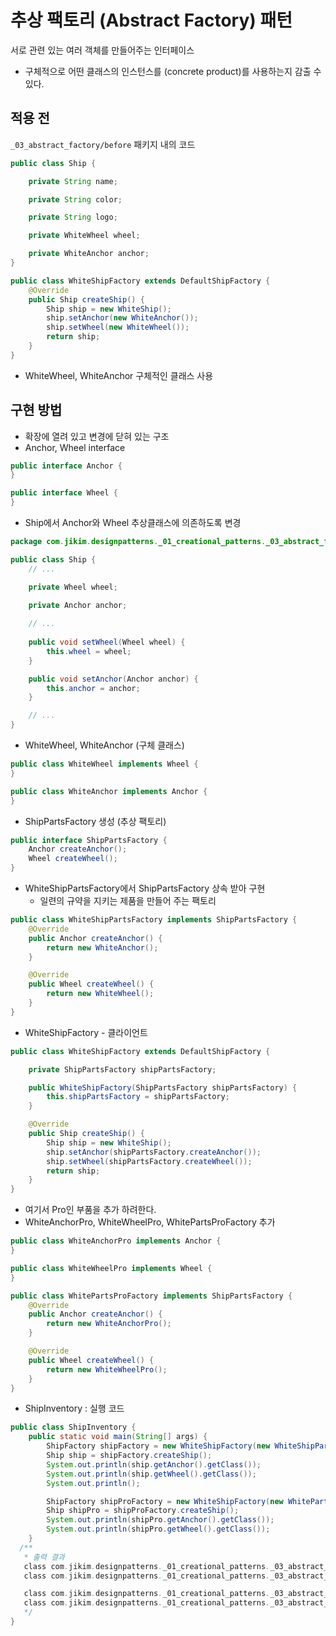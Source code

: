 # 추상 팩토리 (Abstract Factory) 패턴
서로 관련 있는 여러 객체를 만들어주는 인터페이스
- 구체적으로 어떤 클래스의 인스턴스를 (concrete product)를 사용하는지 감출 수 있다.

## 적용 전
`_03_abstract_factory/before` 패키지 내의 코드
```java
public class Ship {

	private String name;

	private String color;

	private String logo;

	private WhiteWheel wheel;

	private WhiteAnchor anchor;
}
```
```java
public class WhiteShipFactory extends DefaultShipFactory {
	@Override
	public Ship createShip() {
		Ship ship = new WhiteShip();
		ship.setAnchor(new WhiteAnchor());
		ship.setWheel(new WhiteWheel());
		return ship;
	}
}
```
- WhiteWheel, WhiteAnchor 구체적인 클래스 사용

## 구현 방법
- 확장에 열려 있고 변경에 닫혀 있는 구조
- Anchor, Wheel interface
```java
public interface Anchor {
}
```
```java
public interface Wheel {
}
```
- Ship에서 Anchor와 Wheel 추상클래스에 의존하도록 변경
```java
package com.jikim.designpatterns._01_creational_patterns._03_abstract_factory.after;

public class Ship {
	// ...

	private Wheel wheel;

	private Anchor anchor;
	
	// ...
  
	public void setWheel(Wheel wheel) {
		this.wheel = wheel;
	}

	public void setAnchor(Anchor anchor) {
		this.anchor = anchor;
	}

	// ...
}

``` 
- WhiteWheel, WhiteAnchor (구체 클래스)
```java
public class WhiteWheel implements Wheel {
}
```
```java
public class WhiteAnchor implements Anchor {
}
```
- ShipPartsFactory 생성 (추상 팩토리)
```java
public interface ShipPartsFactory {
	Anchor createAnchor();
	Wheel createWheel();
}
```
- WhiteShipPartsFactory에서 ShipPartsFactory 상속 받아 구현
  - 일련의 규약을 지키는 제품을 만들어 주는 팩토리
```java
public class WhiteShipPartsFactory implements ShipPartsFactory {
	@Override
	public Anchor createAnchor() {
		return new WhiteAnchor();
	}

	@Override
	public Wheel createWheel() {
		return new WhiteWheel();
	}
}
```
- WhiteShipFactory - 클라이언트
```java
public class WhiteShipFactory extends DefaultShipFactory {

	private ShipPartsFactory shipPartsFactory;

	public WhiteShipFactory(ShipPartsFactory shipPartsFactory) {
		this.shipPartsFactory = shipPartsFactory;
	}

	@Override
	public Ship createShip() {
		Ship ship = new WhiteShip();
		ship.setAnchor(shipPartsFactory.createAnchor());
		ship.setWheel(shipPartsFactory.createWheel());
		return ship;
	}
}
```
- 여기서 Pro인 부품을 추가 하려한다.
- WhiteAnchorPro, WhiteWheelPro, WhitePartsProFactory 추가
```java
public class WhiteAnchorPro implements Anchor {
}
```
```java
public class WhiteWheelPro implements Wheel {
}
```
```java
public class WhitePartsProFactory implements ShipPartsFactory {
	@Override
	public Anchor createAnchor() {
		return new WhiteAnchorPro();
	}

	@Override
	public Wheel createWheel() {
		return new WhiteWheelPro();
	}
}
```
- ShipInventory : 실행 코드
```java
public class ShipInventory {
	public static void main(String[] args) {
		ShipFactory shipFactory = new WhiteShipFactory(new WhiteShipPartsFactory());
		Ship ship = shipFactory.createShip();
		System.out.println(ship.getAnchor().getClass());
		System.out.println(ship.getWheel().getClass());
		System.out.println();

		ShipFactory shipProFactory = new WhiteShipFactory(new WhitePartsProFactory());
		Ship shipPro = shipProFactory.createShip();
		System.out.println(shipPro.getAnchor().getClass());
		System.out.println(shipPro.getWheel().getClass());
	}
  /**
   * 출력 결과
   class com.jikim.designpatterns._01_creational_patterns._03_abstract_factory.after_v1.WhiteAnchor
   class com.jikim.designpatterns._01_creational_patterns._03_abstract_factory.after_v1.WhiteWheel

   class com.jikim.designpatterns._01_creational_patterns._03_abstract_factory.after_v1.WhiteAnchorPro
   class com.jikim.designpatterns._01_creational_patterns._03_abstract_factory.after_v1.WhiteWheelPro
   */
}
```